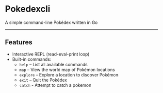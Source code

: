 # Pokedexcli

A simple command-line Pokédex written in Go

---

## Features
- Interactive REPL (read-eval-print loop)
- Built-in commands:
    - `help` – List all available commands
    - `map` – View the world map of Pokémon locations
    - `explore` – Explore a location to discover Pokémon
    - `exit` – Quit the Pokédex
    - `catch` - Attempt to catch a pokemon